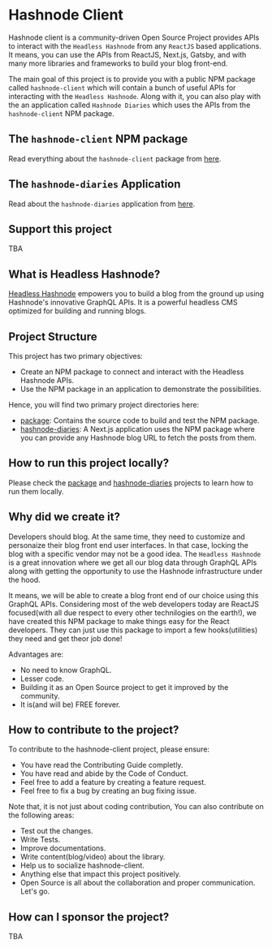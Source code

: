 # Hashnode Client

Hashnode client is a community-driven Open Source Project provides APIs to interact with the `Headless Hashnode` from any `ReactJS` based applications. It means, you can use the APIs from ReactJS, Next.js, Gatsby, and with many more libraries and frameworks to build your blog front-end.

The main goal of this project is to provide you with a public NPM package called `hashnode-client` which will contain a bunch of useful APIs for interacting with the `Headless Hashnode`. Along with it, you can also play with the an application called `Hashnode Diaries` which uses the APIs from the `hashnode-client` NPM package.

## The `hashnode-client` NPM package
Read everything about the `hashnode-client` package from [here](./package/readme.md).

## The `hashnode-diaries` Application
Read about the `hashnode-diaries` application from [here](./hashnode-diaries/README.md).

## Support this project
TBA

## What is Headless Hashnode?
[Headless Hashnode](https://hashnode.com/headless) empowers you to build a blog from the ground up using Hashnode's innovative GraphQL APIs. It is a powerful headless CMS optimized for building and running blogs.

## Project Structure
This project has two primary objectives:
- Create an NPM package to connect and interact with the Headless Hashnode APIs.
- Use the NPM package in an application to demonstrate the possibilities.

Hence, you will find two primary project directories here:
- [package](./package/): Contains the source code to build and test the NPM package.
- [hashnode-diaries](./hashnode-diaries/): A Next.js application uses the NPM package where you can provide any Hashnode blog URL to fetch the posts from them.

## How to run this project locally?
Please check the [package](./package/readme.md) and [hashnode-diaries](./hashnode-diaries/README.md) projects to learn how to run them locally.

## Why did we create it?
Developers should blog. At the same time, they need to customize and personaize their blog front end user interfaces. In that case, locking the blog with a specific vendor may not be a good idea. The `Headless Hashnode` is a great innovation where we get all our blog data through GraphQL APIs along with getting the opportunity to use the Hashnode infrastructure under the hood.

It means, we will be able to create a blog front end of our choice using this GraphQL APIs. Considering most of the web developers today are ReactJS focused(with all due respect to every other technilogies on the earth!), we have created this NPM package to make things easy for the React developers. They can just use this package to import a few hooks(utilities) they need and get theor job done!

Advantages are:
- No need to know GraphQL.
- Lesser code.
- Building it as an Open Source project to get it improved by the community.
- It is(and will be) FREE forever.

## How to contribute to the project?
To contribute to the hashnode-client project, please ensure:

- You have read the Contributing Guide completly.
- You have read and abide by the Code of Conduct.
- Feel free to add a feature by creating a feature request.
- Feel free to fix a bug by creating an bug fixing issue.

Note that, it is not just about coding contribution, You can also contribute on the following areas:

- Test out the changes.
- Write Tests.
- Improve documentations.
- Write content(blog/video) about the library.
- Help us to socialize hashnode-client.
- Anything else that impact this project positively.
- Open Source is all about the collaboration and proper communication. Let's go.

## How can I sponsor the project?
TBA

